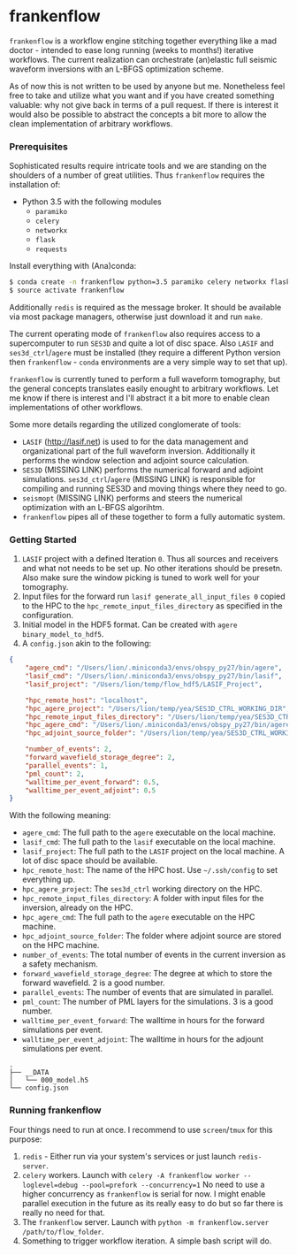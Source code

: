 # frankenflow

`frankenflow` is a workflow engine stitching together everything like a mad doctor - intended to ease long running (weeks to months!) iterative workflows. The current realization can orchestrate (an)elastic full seismic waveform inversions with an L-BFGS optimization scheme.

As of now this is not written to be used by anyone but me. Nonetheless feel free to take and utilize what you want and if you have created something valuable: why not give back in terms of a pull request. If there is interest it would also be possible to abstract the concepts a bit more to allow the clean implementation of arbitrary workflows.


### Prerequisites

Sophisticated results require intricate tools and we are standing on the shoulders of a number of great utilities. Thus `frankenflow` requires the installation of:

* Python 3.5 with the following modules
  * `paramiko`
  * `celery`
  * `networkx`
  * `flask`
  * `requests`

Install everything with (Ana)conda:

```bash
$ conda create -n frankenflow python=3.5 paramiko celery networkx flask requests
$ source activate frankenflow
```

Additionally `redis` is required as the message broker. It should be available via most package managers, otherwise just download it and run `make`. 

The current operating mode of `frankenflow` also requires access to a supercomputer to run `SES3D` and quite a lot of disc space. Also `LASIF` and `ses3d_ctrl`/`agere` must be installed (they require a different Python version then `frankenflow` - `conda` environments are a very simple way to set that up).

`frankenflow` is currently tuned to perform a full waveform tomography, but the general concepts translates easily enought to arbitrary workflows. Let me know if there is interest and I'll abstract it a bit more to enable clean implementations of other workflows.

Some more details regarding the utilized conglomerate of tools:

* `LASIF` (http://lasif.net) is used to for the data management and organizational part of the full waveform inversion. Additionally it performs the window selection and adjoint source calculation.
* `SES3D` (MISSING LINK) performs the numerical forward and adjoint simulations. `ses3d_ctrl`/`agere` (MISSING LINK) is responsible for compiling and running SES3D and moving things where they need to go.
* `seismopt` (MISSING LINK) performs and steers the numerical optimization with an L-BFGS algorihtm. 
* `frankenflow` pipes all of these together to form a fully automatic system.



### Getting Started

1. `LASIF` project with a defined Iteration `0`. Thus all sources and receivers and what not needs to be set up. No other iterations should be presetn. Also make sure the window picking is tuned to work well for your tomography.
2. Input files for the forward run `lasif generate_all_input_files 0` copied
   to the HPC to the `hpc_remote_input_files_directory` as specified in the 
   configuration.
3. Initial model in the HDF5 format. Can be created with `agere binary_model_to_hdf5`.
4. A `config.json` akin to the following:

```json
{
	"agere_cmd": "/Users/lion/.miniconda3/envs/obspy_py27/bin/agere",
	"lasif_cmd": "/Users/lion/.miniconda3/envs/obspy_py27/bin/lasif",
	"lasif_project": "/Users/lion/temp/flow_hdf5/LASIF_Project",

	"hpc_remote_host": "localhost",
	"hpc_agere_project": "/Users/lion/temp/yea/SES3D_CTRL_WORKING_DIR",
	"hpc_remote_input_files_directory": "/Users/lion/temp/yea/SES3D_CTRL_WORKING_DIR/input_files",
	"hpc_agere_cmd": "/Users/lion/.miniconda3/envs/obspy_py27/bin/agere",
	"hpc_adjoint_source_folder": "/Users/lion/temp/yea/SES3D_CTRL_WORKING_DIR/adjoint_sources",

	"number_of_events": 2,
	"forward_wavefield_storage_degree": 2,
	"parallel_events": 1,
	"pml_count": 2,
	"walltime_per_event_forward": 0.5,
	"walltime_per_event_adjoint": 0.5
}
```

With the following meaning:

* `agere_cmd`: The full path to the `agere` executable on the local machine.
* `lasif_cmd`: The full path to the `lasif` executable on the local machine.
* `lasif_project`: The full path to the `LASIF` project on the local machine. A lot of disc space should be available.
* `hpc_remote_host`: The name of the HPC host. Use `~/.ssh/config` to set everything up.
* `hpc_agere_project`: The `ses3d_ctrl` working directory on the HPC.
* `hpc_remote_input_files_directory`: A folder with input files for the inversion, already on the HPC.
* `hpc_agere_cmd`:  The full path to the `agere` executable on the HPC machine.
* `hpc_adjoint_source_folder`: The folder where adjoint source are stored on the HPC machine.
* `number_of_events`: The total number of events in the current inversion as a safety mechanism.
* `forward_wavefield_storage_degree`: The degree at which to store the forward wavefield. 2 is a good number.
* `parallel_events`: The number of events that are simulated in parallel.
* `pml_count`: The number of PML layers for the simulations. 3 is a good number.
* `walltime_per_event_forward`: The walltime in hours for the forward simulations per event.
* `walltime_per_event_adjoint`: The walltime in hours for the adjount simulations per event.



```
.
├── __DATA
│   └── 000_model.h5
└── config.json
```

### Running frankenflow

Four things need to run at once. I recommend to use `screen`/`tmux` for this purpose:

1. `redis` - Either run via your system's services or just launch `redis-server`.
2. `celery` workers. Launch with 
   `celery -A frankenflow worker --loglevel=debug --pool=prefork --concurrency=1`
    No need to use a higher concurrency as `frankenflow` is serial for now. I might enable parallel execution in the future as its really easy to do but so far there is really no need for that.
3. The `frankenflow` server. Launch with `python -m frankenflow.server /path/to/flow_folder`.
4. Something to trigger workflow iteration. A simple bash script will do.